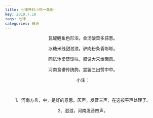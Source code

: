 ```yaml
---
title: 七律开封小吃一条街
key: 2019.7.10
tags: 七律
categories: 律诗
---
```


<p align="center">瓦罐鲤鱼色形浓，金汤酸菜多蒜葱。
</p>
<p align="center">冰糖米线甜滋滋，驴肉粉条香嘭嘭。
</p>
<p align="center">回忆汴梁蒸饺味，叙说大宋烩面风。
</p>
<p align="center">河南食谱传统韵，尝罢三出赞中中。
</p>
<p align="center">小注：
</p>
<p align="center"></br>
</p>
<p align="center">1、河南方言，中，是好的意思。仄声，发音三声，在这按平声处理了。
</p>
<p align="center">2、滋滋，河南发音四声。
</p>
<p align="center"></br>
</p>

